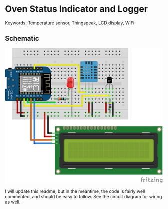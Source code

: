 # Oven Status Indicator and Logger
Keywords:
  Temperature sensor, Thingspeak, LCD display, WiFi

## Schematic
![Schematic](OvenStatus_bb.png?raw=true "Schematic")

I will update this readme, but in the meantime, the code is fairly well commented, and should be easy to follow. See the circuit diagram for wiring as well.
